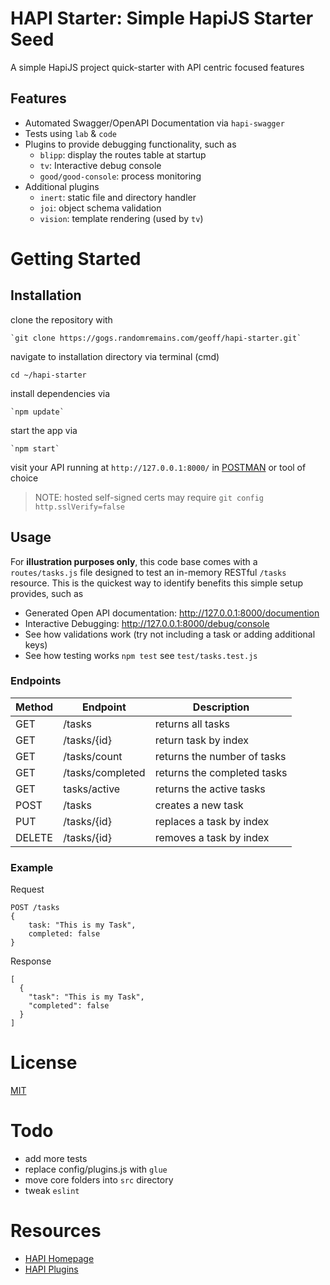 # HAPI Starter:  Simple HapiJS Starter Seed

A simple HapiJS project quick-starter with API centric focused features

## Features

- Automated Swagger/OpenAPI Documentation via `hapi-swagger`
- Tests using `lab` & `code`
- Plugins to provide debugging functionality, such as
    - `blipp`: display the routes table at startup
    - `tv`: Interactive debug console
    - `good/good-console`: process monitoring
- Additional plugins
    - `inert`: static file and directory handler
    - `joi`: object schema validation
    - `vision`: template rendering (used by `tv`)

# Getting Started

## Installation

clone the repository with

	`git clone https://gogs.randomremains.com/geoff/hapi-starter.git`

navigate to installation directory via terminal (cmd)

	cd ~/hapi-starter

install dependencies via

	`npm update`

start the app via

	`npm start`

visit your API running at `http://127.0.0.1:8000/` in [POSTMAN](https://www.getpostman.com/) or tool of choice

> NOTE: hosted self-signed certs may require `git config http.sslVerify=false`

## Usage

For **illustration purposes only**, this code base comes with a `routes/tasks.js` file designed to test an in-memory RESTful `/tasks` resource.  This is the quickest way to identify benefits this simple setup provides, such as

- Generated Open API documentation: http://127.0.0.1:8000/documention
- Interactive Debugging: http://127.0.0.1:8000/debug/console
- See how validations work (try not including a task or adding additional keys)
- See how testing works `npm test` see `test/tasks.test.js`

### Endpoints

|Method |Endpoint| Description|
|---|---|---|
| GET | /tasks | returns all tasks |
| GET | /tasks/{id} | return task by index |
| GET | /tasks/count | returns the number of tasks |
| GET | /tasks/completed | returns the completed tasks |
| GET | tasks/active | returns the active tasks |
| POST | /tasks | creates a new task |
| PUT | /tasks/{id} | replaces a task by index |
| DELETE | /tasks/{id} | removes a task by index |

### Example

Request
```
POST /tasks
{
	task: "This is my Task",
	completed: false
}
```

Response
```
[
  {
    "task": "This is my Task",
	"completed": false
  }
]
```

# License

[MIT](LICENSE)

# Todo
- add more tests
- replace config/plugins.js with `glue`
- move core folders into `src` directory
- tweak `eslint`

# Resources

- [HAPI Homepage](http://hapijs.com/)
- [HAPI Plugins](http://hapijs.com/plugins)
